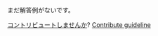 
まだ解答例がないです。

[コントリビュートしませんか](https://github.com/BFEdev/BFE.dev-solutions/blob/main/question/how-to-turn-html-web-page-into-images_ja.md)?  [Contribute guideline](https://github.com/BFEdev/BFE.dev-solutions#how-to-contribute)
